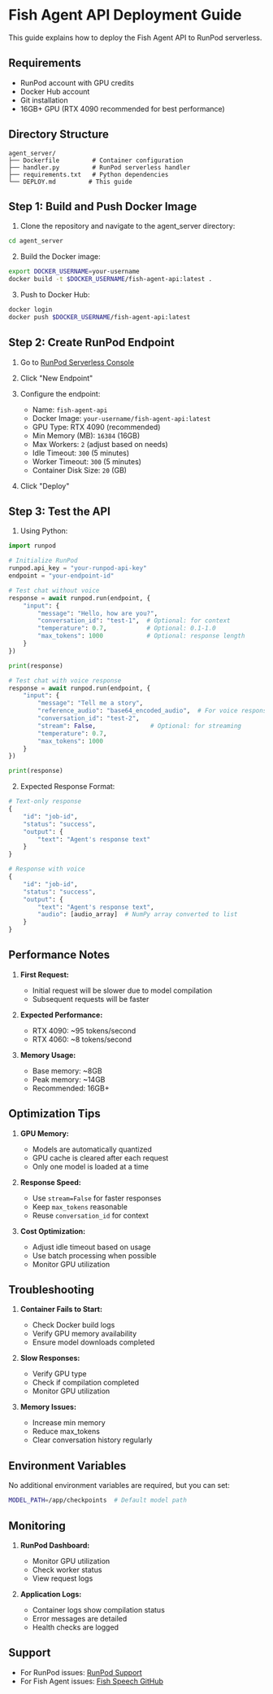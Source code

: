 # Fish Agent API Deployment Guide

This guide explains how to deploy the Fish Agent API to RunPod serverless.

## Requirements

- RunPod account with GPU credits
- Docker Hub account
- Git installation
- 16GB+ GPU (RTX 4090 recommended for best performance)

## Directory Structure

```
agent_server/
├── Dockerfile         # Container configuration
├── handler.py         # RunPod serverless handler
├── requirements.txt   # Python dependencies
└── DEPLOY.md         # This guide
```

## Step 1: Build and Push Docker Image

1. Clone the repository and navigate to the agent_server directory:
```bash
cd agent_server
```

2. Build the Docker image:
```bash
export DOCKER_USERNAME=your-username
docker build -t $DOCKER_USERNAME/fish-agent-api:latest .
```

3. Push to Docker Hub:
```bash
docker login
docker push $DOCKER_USERNAME/fish-agent-api:latest
```

## Step 2: Create RunPod Endpoint

1. Go to [RunPod Serverless Console](https://runpod.io/console/serverless)

2. Click "New Endpoint"

3. Configure the endpoint:
   - Name: `fish-agent-api`
   - Docker Image: `your-username/fish-agent-api:latest`
   - GPU Type: RTX 4090 (recommended)
   - Min Memory (MB): `16384` (16GB)
   - Max Workers: `2` (adjust based on needs)
   - Idle Timeout: `300` (5 minutes)
   - Worker Timeout: `300` (5 minutes)
   - Container Disk Size: `20` (GB)

4. Click "Deploy"

## Step 3: Test the API

1. Using Python:
```python
import runpod

# Initialize RunPod
runpod.api_key = "your-runpod-api-key"
endpoint = "your-endpoint-id"

# Test chat without voice
response = await runpod.run(endpoint, {
    "input": {
        "message": "Hello, how are you?",
        "conversation_id": "test-1",  # Optional: for context
        "temperature": 0.7,           # Optional: 0.1-1.0
        "max_tokens": 1000            # Optional: response length
    }
})

print(response)

# Test chat with voice response
response = await runpod.run(endpoint, {
    "input": {
        "message": "Tell me a story",
        "reference_audio": "base64_encoded_audio",  # For voice response
        "conversation_id": "test-2",
        "stream": False,               # Optional: for streaming
        "temperature": 0.7,
        "max_tokens": 1000
    }
})

print(response)
```

2. Expected Response Format:
```python
# Text-only response
{
    "id": "job-id",
    "status": "success",
    "output": {
        "text": "Agent's response text"
    }
}

# Response with voice
{
    "id": "job-id",
    "status": "success",
    "output": {
        "text": "Agent's response text",
        "audio": [audio_array]  # NumPy array converted to list
    }
}
```

## Performance Notes

1. **First Request:**
   - Initial request will be slower due to model compilation
   - Subsequent requests will be faster

2. **Expected Performance:**
   - RTX 4090: ~95 tokens/second
   - RTX 4060: ~8 tokens/second

3. **Memory Usage:**
   - Base memory: ~8GB
   - Peak memory: ~14GB
   - Recommended: 16GB+

## Optimization Tips

1. **GPU Memory:**
   - Models are automatically quantized
   - GPU cache is cleared after each request
   - Only one model is loaded at a time

2. **Response Speed:**
   - Use `stream=False` for faster responses
   - Keep `max_tokens` reasonable
   - Reuse `conversation_id` for context

3. **Cost Optimization:**
   - Adjust idle timeout based on usage
   - Use batch processing when possible
   - Monitor GPU utilization

## Troubleshooting

1. **Container Fails to Start:**
   - Check Docker build logs
   - Verify GPU memory availability
   - Ensure model downloads completed

2. **Slow Responses:**
   - Verify GPU type
   - Check if compilation completed
   - Monitor GPU utilization

3. **Memory Issues:**
   - Increase min memory
   - Reduce max_tokens
   - Clear conversation history regularly

## Environment Variables

No additional environment variables are required, but you can set:
```bash
MODEL_PATH=/app/checkpoints  # Default model path
```

## Monitoring

1. **RunPod Dashboard:**
   - Monitor GPU utilization
   - Check worker status
   - View request logs

2. **Application Logs:**
   - Container logs show compilation status
   - Error messages are detailed
   - Health checks are logged

## Support

- For RunPod issues: [RunPod Support](https://runpod.io/support)
- For Fish Agent issues: [Fish Speech GitHub](https://github.com/fishaudio/fish-speech/issues)
